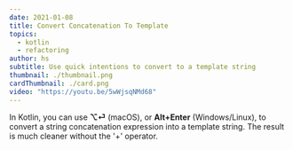 ```yaml
---
date: 2021-01-08
title: Convert Concatenation To Template
topics:
  - kotlin
  - refactoring
author: hs
subtitle: Use quick intentions to convert to a template string
thumbnail: ./thumbnail.png
cardThumbnail: ./card.png
video: "https://youtu.be/5wWjsqNMd68"
---
```


In Kotlin, you can use **⌥⏎** (macOS), or **Alt+Enter** (Windows/Linux), to convert a string concatenation expression into a template string. The result is much cleaner without the '+' operator.
